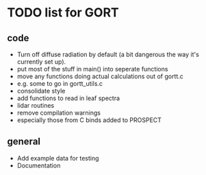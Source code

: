 # TODO list for GORT

## code

* Turn off diffuse radiation by default (a bit dangerous the way it's currently set up).
* put most of the stuff in main() into seperate functions
* move any functions doing actual calculations out of gortt.c 
 * e.g. some to go in gortt_utils.c
* consolidate style
* add functions to read in leaf spectra
* lidar routines
* remove compilation warnings 
 * especially those from C binds added to PROSPECT

## general

* Add example data for testing
* Documentation



